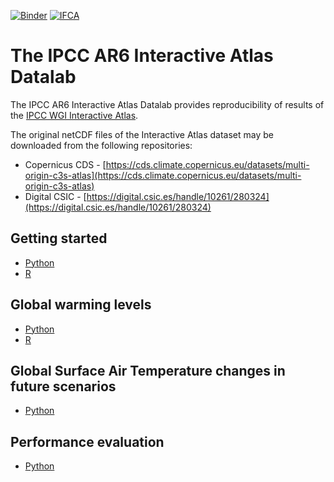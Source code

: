 [![Binder](https://mybinder.org/badge_logo.svg)](https://mybinder.org/v2/gh/SantanderMetGroup/IPCC-Atlas-Datalab/HEAD?labpath=README.md) [![IFCA](https://img.shields.io/badge/launch-IFCA-orange)](https://hub.climate4r.ifca.es/hub/user-redirect/git-pull?repo=https%3A%2F%2Fgithub.com%2FSantanderMetGroup%2FIPCC-Atlas-Datalab&urlpath=lab%2Ftree%2FIPCC-Atlas-Datalab%2Fnotebooks%2Fgetting_started_R.ipynb&branch=main)

# The IPCC AR6 Interactive Atlas Datalab

The IPCC AR6 Interactive Atlas Datalab provides reproducibility of results of the [IPCC WGI Interactive Atlas](https://interactive-atlas.ipcc.ch).

The original netCDF files of the Interactive Atlas dataset may be downloaded from the following repositories:

- Copernicus CDS - [https://cds.climate.copernicus.eu/datasets/multi-origin-c3s-atlas](https://cds.climate.copernicus.eu/datasets/multi-origin-c3s-atlas)
- Digital CSIC - [https://digital.csic.es/handle/10261/280324](https://digital.csic.es/handle/10261/280324)

## Getting started

- [Python](notebooks/getting_started_python.ipynb)
- [R](notebooks/getting_started_R.ipynb)

## Global warming levels

- [Python](notebooks/global_warming_levels/global_warming_levels_python.ipynb)
- [R](notebooks/global_warming_levels/global_warming_levels_R.ipynb)

## Global Surface Air Temperature changes in future scenarios

- [Python](notebooks/gsat_scenarios/gsat_scenarios_python.ipynb)

## Performance evaluation

- [Python](notebooks/performance_analysis/hub.ipynb)
